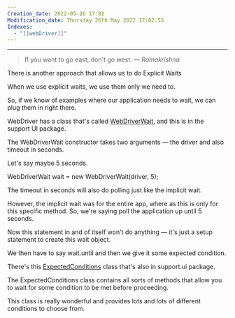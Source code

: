 ```yaml
---
Creation_date: 2022-05-26 17:02
Modification_date: Thursday 26th May 2022 17:02:53
Indexes:
  - "[[webDriver]]"
---
```


----


> If you want to go east, don't go west.
> — <cite>Ramakrishna</cite>

There is another approach that allows us to do Explicit Waits

When we use explicit waits, we use them only we need to.

So, if we know of examples where our application needs to wait, we can plug them in right there.

WebDriver has a class that's called [WebDriverWait](https://seleniumhq.github.io/selenium/docs/api/java/org/openqa/selenium/support/ui/WebDriverWait), and this is in the support UI package.

The WebDriverWait constructor takes two arguments — the driver and also timeout in seconds.

Let's say maybe 5 seconds.

WebDriverWait wait = new WebDriverWait(driver, 5);

The timeout in seconds will also do polling just like the implicit wait.

However, the implicit wait was for the entire app, where as this is only for this specific method. So, we're saying poll the application up until 5 seconds.

Now this statement in and of itself won't do anything — it's just a setup statement to create this wait object.

We then have to say wait.until and then we give it some expected condition.

There's this [ExpectedConditions](https://seleniumhq.github.io/selenium/docs/api/dotnet/html/T_OpenQA_Selenium_Support_UI_ExpectedConditions.htm) class that's also in support.ui package.

The ExpectedConditions class contains all sorts of methods that allow you to wait for some condition to be met before proceeding.

This class is really wonderful and provides lots and lots of different conditions to choose from.
